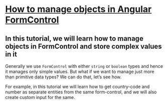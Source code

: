 # [How to manage objects in Angular FormControl](https://indepth.dev/tutorials/angular/object-in-formcontrol)

## In this tutorial, we will learn how to manage objects in FormControl and store complex values in it

Generally we use `FormControl` with either `string` or `boolean` types and hence it manages only simple values. But what if we want to manage just more than primitive data types? We can do that, let’s see how.

For example, in this tutorial we will learn how to get country-code and number as separate entities from the same form-control, and we will also create custom input for the same.

